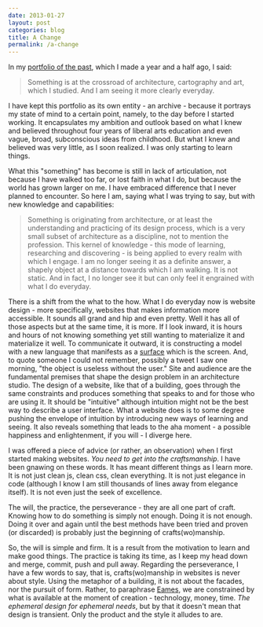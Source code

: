 ```yaml
---
date: 2013-01-27
layout: post
categories: blog
title: A Change
permalink: /a-change
---
```

In my [portfolio of the past](http://oldwork.tumblr.com/), which I made a year and a half ago, I said:

> Something is at the crossroad of architecture, cartography and art,
> which I studied. And I am seeing it more clearly everyday.

I have kept this portfolio as its own entity - an archive - because it portrays my state of mind to a certain point,
namely, to the day before I started working. It encapsulates my ambition and outlook based on what I knew and believed
throughout four years of liberal arts education and even vague, broad, subconscious ideas from childhood. But what I knew
and believed was very little, as I soon realized. I was only starting to learn things.

What this "something" has become is still in lack of articulation, not because I have walked too far, or lost faith in what
I do, but because the world has grown larger on me. I have embraced difference that I never planned to encounter. 
So here I am, saying what I was trying to say, but with new knowledge and capabilities:

> Something is originating from architecture, or at least the understanding and practicing
> of its design process, which is a very small subset of architecture as a discipline, not
> to mention the profession. This kernel of knowledge - this mode of learning,
> researching and discovering - is being applied to every realm with which I engage.
> I am no longer seeing it as a definite answer, a shapely object at a distance towards
> which I am walking. It is not static. And in fact, I no longer see it but can only feel it
> engrained with what I do everyday.

There is a shift from the what to the how. What I do everyday now is website design - more specifically,
websites that makes information more accessible. It sounds all grand and hip and even pretty. Well it has
all of those aspects but at the same time, it is more. If I look inward, it is hours and hours of not 
knowing something yet still wanting to materialize it and materialize it well. To communicate it outward, it is constructing a model
with a new language that manifests as a [surface](http://en.wikipedia.org/wiki/User_interface) 
which is the screen. And, to quote someone I could not remember, possibly a tweet I saw one morning,
"the object is useless without the user." Site and audience are the fundamental
premises that shape the design problem in an architecture studio. The design of a website, like that of a building, 
goes through the same constraints and produces something that speaks to and for those who are using it. It should be 
"intuitive" although intuition might not be the best way to describe a user interface. What a website does is to some degree 
pushing the envelope of intuition by introducing new ways of learning and seeing. It also reveals something that leads
to the aha moment - a possible happiness and enlightenment, if you will - I diverge here.

I was offered a piece of advice (or rather, an observation) when I first started making websites. _You need to get into the craftsmanship_.
I have been gnawing on these words. It has meant different things as I learn more. It is not just clean js, clean css, clean everything.
It is not just elegance in code (although I know I am still thousands of lines away from elegance itself). It is not even just the seek
of excellence. 

The will, the practice, the perseverance - they are all one part of craft. Knowing how to do something is simply not enough.
Doing it is not enough. Doing it over and again until the best methods have been tried and proven (or discarded)
is probably just the beginning of crafts(wo)manship.

So, the will is simple and firm. It is a result from the motivation to learn and make good things. The practice is taking its time, as I keep
my head down and merge, commit, push and pull away. Regarding the perseverance, I have a few words to say, that is, crafts(wo)manship in
websites is never about style. Using the metaphor of a building, it is not about the facades, nor the pursuit of form.
Rather, to paraphrase [Eames](http://markwunsch.com/blog/2008/09/27/design-q-a-with-charles-eames.html), we are constrained by what 
is available at the moment of creation - technology, money, time. _The ephemeral design for ephemeral needs_,
but by that it doesn't mean that design is transient. Only the product and the style it alludes to are.